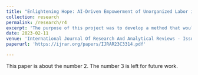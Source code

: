 ```yaml
---
title: "Enlightening Hope: AI-Driven Empowerment of Unorganized Labor in Developing Nations"
collection: research
permalink: /research/r4
excerpt: 'The purpose of this project was to develop a method that would benefit the unorganised sectors of the economy while improving people's lives. It centred on the use of federated learning and the upholding of data privacy in such systems.'
date: 2023-02-11
venue: 'International Journal Of Research And Analytical Reviews - Issue 3, Volume 10'
paperurl: 'https://ijrar.org/papers/IJRAR23C3314.pdf'

---
```

This paper is about the number 2. The number 3 is left for future work.

